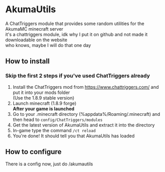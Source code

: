 # AkumaUtils
A ChatTriggers module that provides some random utilities for the AkumaMC minecraft server<br>
it's a chattriggers module, idk why I put it on github and not made it downloadable on the website<br>
who knows, maybe I will do that one day<br>

## How to install
### Skip the first 2 steps if you've used ChatTriggers already
1. Install the ChatTriggers mod from https://www.chattriggers.com/ and put it into your mods folder<br>
 (Use the 1.8.9 stable version)<br>
2. Launch minecraft (1.8.9 forge)<br>
**After your game is launched**<br>
3. Go to your .minecraft directory (%appdata%/Roaming/.minecraft) and then head to `config/ChatTriggers/modules`<br>
4. Get the latest version of AkumaUtils and extract it into the directory<br>
5. In-game type the command `/ct reload`<br>
6. You're done! It should tell you that AkumaUtils has loaded<br>

## How to configure
There is a config now, just do /akumautils<br>